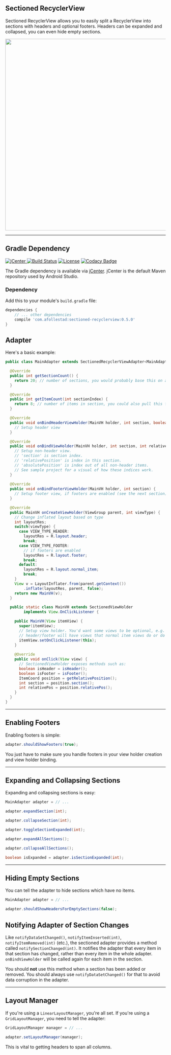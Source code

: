 ## Sectioned RecyclerView

Sectioned RecyclerView allows you to easily split a RecyclerView into sections with headers and optional footers. 
Headers can be expanded and collapsed, you can even hide empty sections. 

<img src="https://raw.githubusercontent.com/afollestad/sectioned-recyclerview/master/art/showcase3.png" width="600" />

---

## Gradle Dependency

[ ![jCenter](https://api.bintray.com/packages/drummer-aidan/maven/sectioned-recyclerview/images/download.svg) ](https://bintray.com/drummer-aidan/maven/sectioned-recyclerview/_latestVersion)
[![Build Status](https://travis-ci.org/afollestad/sectioned-recyclerview.svg)](https://travis-ci.org/afollestad/sectioned-recyclerview)
[![License](https://img.shields.io/badge/license-Apache%202-4EB1BA.svg?style=flat-square)](https://www.apache.org/licenses/LICENSE-2.0.html)
[![Codacy Badge](https://api.codacy.com/project/badge/Grade/e05e387dc66e44b9b22113af59c2cfb7)](https://www.codacy.com/app/drummeraidan_50/sectioned-recyclerview?utm_source=github.com&amp;utm_medium=referral&amp;utm_content=afollestad/sectioned-recyclerview&amp;utm_campaign=Badge_Grade)

The Gradle dependency is available via [jCenter](https://bintray.com/drummer-aidan/maven/sectioned-recyclerview/view).
jCenter is the default Maven repository used by Android Studio.

### Dependency

Add this to your module's `build.gradle` file:

```gradle
dependencies {
    // ... other dependencies
    compile 'com.afollestad:sectioned-recyclerview:0.5.0'
}
```

## Adapter

Here's a basic example:

```java
public class MainAdapter extends SectionedRecyclerViewAdapter<MainAdapter.MainVH> {

  @Override
  public int getSectionCount() {
    return 20; // number of sections, you would probably base this on a data set such as a map
  }

  @Override
  public int getItemCount(int sectionIndex) {
    return 8; // number of items in section, you could also pull this from a map of lists
  }

  @Override
  public void onBindHeaderViewHolder(MainVH holder, int section, boolean expanded) {
    // Setup header view
  }

  @Override
  public void onBindViewHolder(MainVH holder, int section, int relativePosition, int absolutePosition) {
    // Setup non-header view.
    // 'section' is section index.
    // 'relativePosition' is index in this section.
    // 'absolutePosition' is index out of all non-header items.
    // See sample project for a visual of how these indices work.
  }
  
  @Override
  public void onBindFooterViewHolder(MainVH holder, int section) {
    // Setup footer view, if footers are enabled (see the next section)
  }

  @Override
  public MainVH onCreateViewHolder(ViewGroup parent, int viewType) {
    // Change inflated layout based on type
    int layoutRes;
    switch(viewType) {
      case VIEW_TYPE_HEADER:
        layoutRes = R.layout.header;
        break;
      case VIEW_TYPE_FOOTER:
        // if footers are enabled
        layoutRes = R.layout.footer;
        break;
      default:
        layoutRes = R.layout.normal_item;
        break;
    }
    View v = LayoutInflater.from(parent.getContext())
        .inflate(layoutRes, parent, false);
    return new MainVH(v);
  }

  public static class MainVH extends SectionedViewHolder
        implements View.OnClickListener {

    public MainVH(View itemView) {
      super(itemView);
      // Setup view holder. You'd want some views to be optional, e.g. the 
      // header/footer will have views that normal item views do or do not have.
      itemView.setOnClickListener(this);
    }
    
    @Override
    public void onClick(View view) {
      // SectionedViewHolder exposes methods such as:
      boolean isHeader = isHeader();
      boolean isFooter = isFooter();
      ItemCoord position = getRelativePosition();
      int section = position.section();
      int relativePos = position.relativePos();
    }
  }
}
```

---

## Enabling Footers

Enabling footers is simple:

```java
adapter.shouldShowFooters(true);
```

You just have to make sure you handle footers in your view holder creation and view holder binding.

---

## Expanding and Collapsing Sections

Expanding and collapsing sections is easy:

```java
MainAdapter adapter = // ...

adapter.expandSection(int);

adapter.collapseSection(int);

adapter.toggleSectionExpanded(int);

adapter.expandAllSections();

adapter.collapseAllSections();

boolean isExpanded = adapter.isSectionExpanded(int);
```

---

## Hiding Empty Sections

You can tell the adapter to hide sections which have no items.

```java
MainAdapter adapter = // ...

adapter.shouldShowHeadersForEmptySections(false);
```

## Notifying Adapter of Section Changes

Like `notifyDataSetChanged()`, `notifyItemInserted(int)`, `notifyItemRemoved(int)` (etc.), the 
sectioned adapter provides a method called `notifySectionChanged(int)`. It notifies the adapter 
that every item in that section has changed, rather than every item in the whole adapter. 
`onBindViewHolder` will be called again for each item in the section.

You should **not** use this method when a section has been added or removed. You should always use 
`notifyDataSetChanged()` for that to avoid data corruption in the adapter.

---

## Layout Manager

If you're using a `LinearLayoutManager`, you're all set. If you're using a `GridLayoutManager`,
you need to tell the adapter:

```java
GridLayoutManager manager = // ...

adapter.setLayoutManager(manager);
```

This is vital to getting headers to span all columns.
